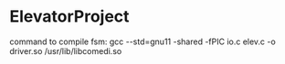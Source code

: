 # ElevatorProject

command to compile fsm:
gcc --std=gnu11 -shared -fPIC io.c elev.c -o driver.so /usr/lib/libcomedi.so
